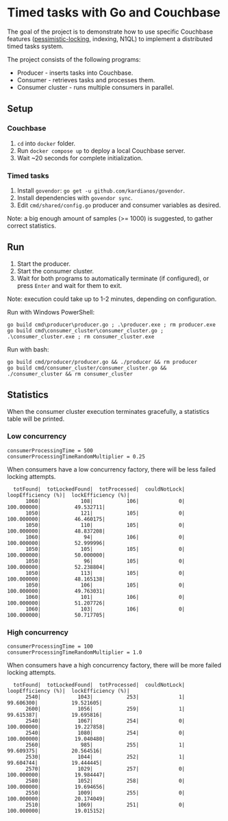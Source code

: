 # Timed tasks with Go and Couchbase

The goal of the project is to demonstrate how to use specific Couchbase features 
([pessimistic-locking](https://blog.couchbase.com/optimistic-or-pessimistic-locking-which-one-should-you-pick/), indexing, N1QL)
to implement a distributed timed tasks system.

The project consists of the following programs:

* Producer - inserts tasks into Couchbase.
* Consumer - retrieves tasks and processes them.
* Consumer cluster - runs multiple consumers in parallel. 

## Setup

### Couchbase

1. `cd` into `docker` folder.
2. Run `docker compose up` to deploy a local Couchbase server.
3. Wait ~20 seconds for complete initialization.

### Timed tasks

1. Install `govendor`: `go get -u github.com/kardianos/govendor`.
2. Install dependencies with `govendor sync`.
3. Edit `cmd/shared/config.go` producer and consumer variables as desired.

Note: a big enough amount of samples (>= 1000) is suggested, to gather correct statistics.

## Run

1. Start the producer.
2. Start the consumer cluster.
3. Wait for both programs to automatically terminate (if configured), or press `Enter` and wait for them to exit.

Note: execution could take up to 1-2 minutes, depending on configuration. 

Run with Windows PowerShell:
```
go build cmd\producer\producer.go ; .\producer.exe ; rm producer.exe
go build cmd\consumer_cluster\consumer_cluster.go ; .\consumer_cluster.exe ; rm consumer_cluster.exe
```

Run with bash:
```
go build cmd/producer/producer.go && ./producer && rm producer
go build cmd/consumer_cluster/consumer_cluster.go && ./consumer_cluster && rm consumer_cluster
```

## Statistics

When the consumer cluster execution terminates gracefully, a statistics table will be printed.

### Low concurrency

```
consumerProcessingTime = 500
consumerProcessingTimeRandomMultiplier = 0.25
```

When consumers have a low concurrency factory, there will be less failed locking attempts.

```
  totFound|  totLockedFound|  totProcessed|  couldNotLock|  loopEfficiency (%)|  lockEfficiency (%)|
      1060|             108|           106|             0|          100.000000|           49.532711|
      1050|             121|           105|             0|          100.000000|           46.460175|
      1050|             110|           105|             0|          100.000000|           48.837208|
      1060|              94|           106|             0|          100.000000|           52.999996|
      1050|             105|           105|             0|          100.000000|           50.000000|
      1050|              96|           105|             0|          100.000000|           52.238804|
      1050|             113|           105|             0|          100.000000|           48.165138|
      1050|             106|           105|             0|          100.000000|           49.763031|
      1060|             101|           106|             0|          100.000000|           51.207726|
      1060|             103|           106|             0|          100.000000|           50.717705|
```

### High concurrency

```
consumerProcessingTime = 100
consumerProcessingTimeRandomMultiplier = 1.0
```

When consumers have a high concurrency factory, there will be more failed locking attempts.

```
  totFound|  totLockedFound|  totProcessed|  couldNotLock|  loopEfficiency (%)|  lockEfficiency (%)|
      2540|            1043|           253|             1|           99.606300|           19.521605|
      2600|            1056|           259|             1|           99.615387|           19.695816|
      2540|            1067|           254|             0|          100.000000|           19.227858|
      2540|            1080|           254|             0|          100.000000|           19.040480|
      2560|             985|           255|             1|           99.609375|           20.564516|
      2530|            1044|           252|             1|           99.604744|           19.444445|
      2570|            1029|           257|             0|          100.000000|           19.984447|
      2580|            1052|           258|             0|          100.000000|           19.694656|
      2550|            1009|           255|             0|          100.000000|           20.174049|
      2510|            1069|           251|             0|          100.000000|           19.015152|
```
